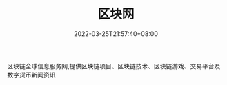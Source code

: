﻿---
weight: 
title: "区块网"
description: "区块链全球信息服务网,提供区块链项目、区块链技术、区块链游戏、交易平台及数字货币新闻资讯"
date: 2022-03-25T21:57:40+08:00
lastmod: 2022-03-25T16:45:40+08:00
draft: false
authors: ["Metabd"]
featuredImage: "qukuaiwang.png"
link: ""
tags: ["元宇宙资讯","区块网"]
categories: ["navigation"]
navigation: ["元宇宙资讯"]
lightgallery: true
toc: true
pinned: false
recommend: false
recommend1: false
---
区块链全球信息服务网,提供区块链项目、区块链技术、区块链游戏、交易平台及数字货币新闻资讯
